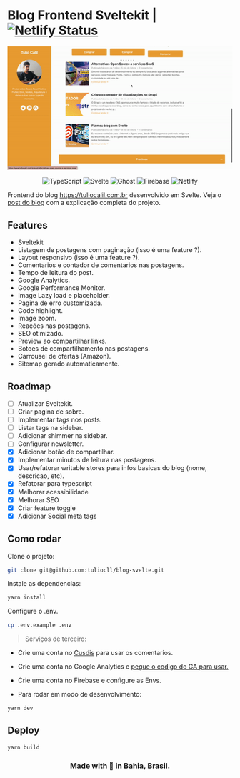 # Blog Frontend Sveltekit | [![Netlify Status](https://api.netlify.com/api/v1/badges/747c671e-99e1-446f-b264-840b6d97b7f6/deploy-status)](https://app.netlify.com/sites/tulio-blog/deploys)

<div align="center">

![](preview.gif)

![TypeScript](https://img.shields.io/badge/typescript-%23007ACC.svg?style=for-the-badge&logo=typescript&logoColor=white)
![Svelte](https://img.shields.io/badge/svelte-%23f1413d.svg?style=for-the-badge&logo=svelte&logoColor=white)
![Ghost](https://img.shields.io/badge/ghost-000?style=for-the-badge&logo=ghost&logoColor=%23F7DF1E)
![Firebase](https://img.shields.io/badge/Firebase-039BE5?style=for-the-badge&logo=Firebase&logoColor=white)
![Netlify](https://img.shields.io/badge/netlify-%23000000.svg?style=for-the-badge&logo=netlify&logoColor=#00C7B7)

</div>

Frontend do blog https://tuliocalil.com.br desenvolvido em Svelte.
Veja o [post do blog](https://www.tuliocalil.com.br/post/fiz-meu-blog-com-svelte) com a explicação completa do projeto.

## Features

- Sveltekit
- Listagem de postagens com paginação (isso é uma feature ?).
- Layout responsivo (isso é uma feature ?).
- Comentarios e contador de comentarios nas postagens.
- Tempo de leitura do post.
- Google Analytics.
- Google Performance Monitor.
- Image Lazy load e placeholder.
- Pagina de erro customizada.
- Code highlight.
- Image zoom.
- Reações nas postagens.
- SEO otimizado.
- Preview ao compartilhar links.
- Botoes de compartilhamento nas postagens.
- Carrousel de ofertas (Amazon).
- Sitemap gerado automaticamente.

## Roadmap

- [ ] Atualizar Sveltekit.
- [ ] Criar pagina de sobre.
- [ ] Implementar tags nos posts.
- [ ] Listar tags na sidebar.
- [ ] Adicionar shimmer na sidebar.
- [ ] Configurar newsletter.
- [x] Adicionar botão de compartilhar.
- [x] Implementar minutos de leitura nas postagens.
- [x] Usar/refatorar writable stores para infos basicas do blog (nome, descricao, etc).
- [x] Refatorar para typescript
- [x] Melhorar acessibilidade
- [x] Melhorar SEO
- [x] Criar feature toggle
- [x] Adicionar Social meta tags

## Como rodar

Clone o projeto:

```bash
git clone git@github.com:tuliocll/blog-svelte.git
```

Instale as dependencias:

```bash
yarn install
```

Configure o .env.

```bash
cp .env.example .env
```

> Serviços de terceiro:

- Crie uma conta no [Cusdis](https://cusdis.com/) para usar os comentarios.

- Crie uma conta no Google Analytics e [pegue o codigo do GA para usar.](https://developers.google.com/analytics/devguides/reporting/core/v4?hl=pt_br)

- Crie uma conta no Firebase e configure as Envs.

- Para rodar em modo de desenvolvimento:

```
yarn dev
```

## Deploy

```bash
yarn build
```

<div align="center">

### Made with 💙 in Bahia, Brasil.

</div>
